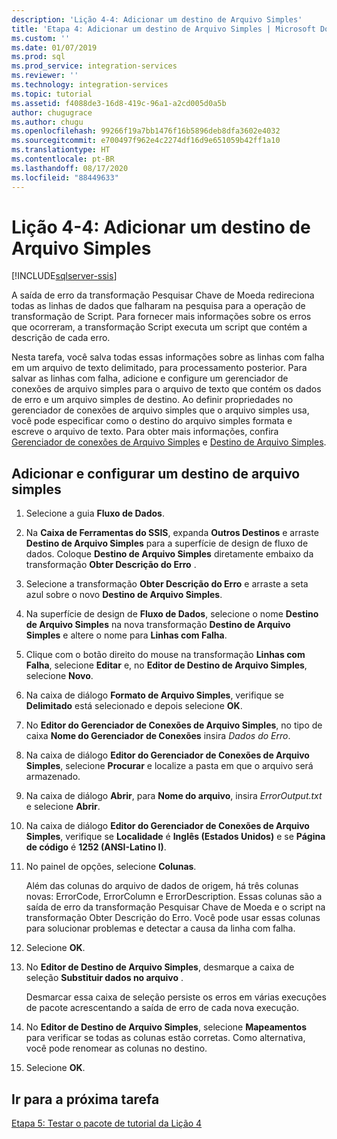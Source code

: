 ```yaml
---
description: 'Lição 4-4: Adicionar um destino de Arquivo Simples'
title: 'Etapa 4: Adicionar um destino de Arquivo Simples | Microsoft Docs'
ms.custom: ''
ms.date: 01/07/2019
ms.prod: sql
ms.prod_service: integration-services
ms.reviewer: ''
ms.technology: integration-services
ms.topic: tutorial
ms.assetid: f4088de3-16d8-419c-96a1-a2cd005d0a5b
author: chugugrace
ms.author: chugu
ms.openlocfilehash: 99266f19a7bb1476f16b5896deb8dfa3602e4032
ms.sourcegitcommit: e700497f962e4c2274df16d9e651059b42ff1a10
ms.translationtype: HT
ms.contentlocale: pt-BR
ms.lasthandoff: 08/17/2020
ms.locfileid: "88449633"
---
```

# <a name="lesson-4-4-add-a-flat-file-destination"></a>Lição 4-4: Adicionar um destino de Arquivo Simples

[!INCLUDE[sqlserver-ssis](../includes/applies-to-version/sqlserver-ssis.md)]



A saída de erro da transformação Pesquisar Chave de Moeda redireciona todas as linhas de dados que falharam na pesquisa para a operação de transformação de Script. Para fornecer mais informações sobre os erros que ocorreram, a transformação Script executa um script que contém a descrição de cada erro.  
  
Nesta tarefa, você salva todas essas informações sobre as linhas com falha em um arquivo de texto delimitado, para processamento posterior. Para salvar as linhas com falha, adicione e configure um gerenciador de conexões de arquivo simples para o arquivo de texto que contém os dados de erro e um arquivo simples de destino. Ao definir propriedades no gerenciador de conexões de arquivo simples que o arquivo simples usa, você pode especificar como o destino do arquivo simples formata e escreve o arquivo de texto. Para obter mais informações, confira [Gerenciador de conexões de Arquivo Simples](../integration-services/connection-manager/flat-file-connection-manager.md) e [Destino de Arquivo Simples](../integration-services/data-flow/flat-file-destination.md).  
  
## <a name="add-and-configure-a-flat-file-destination"></a>Adicionar e configurar um destino de arquivo simples  
  
1.  Selecione a guia **Fluxo de Dados**.  
  
2.  Na **Caixa de Ferramentas do SSIS**, expanda **Outros Destinos** e arraste **Destino de Arquivo Simples** para a superfície de design de fluxo de dados. Coloque **Destino de Arquivo Simples** diretamente embaixo da transformação **Obter Descrição do Erro** .  
  
3.  Selecione a transformação **Obter Descrição do Erro** e arraste a seta azul sobre o novo **Destino de Arquivo Simples**.  
  
4.  Na superfície de design de **Fluxo de Dados**, selecione o nome **Destino de Arquivo Simples** na nova transformação **Destino de Arquivo Simples** e altere o nome para **Linhas com Falha**.  
  
5.  Clique com o botão direito do mouse na transformação **Linhas com Falha**, selecione **Editar** e, no **Editor de Destino de Arquivo Simples**, selecione **Novo**.  
  
6.  Na caixa de diálogo **Formato de Arquivo Simples**, verifique se **Delimitado** está selecionado e depois selecione **OK**.  
  
7.  No **Editor do Gerenciador de Conexões de Arquivo Simples**, no tipo de caixa **Nome do Gerenciador de Conexões** insira *Dados do Erro*.  
  
8.  Na caixa de diálogo **Editor do Gerenciador de Conexões de Arquivo Simples**, selecione **Procurar** e localize a pasta em que o arquivo será armazenado.  
  
9. Na caixa de diálogo **Abrir**, para **Nome do arquivo**, insira *ErrorOutput.txt* e selecione **Abrir**.  
  
10. Na caixa de diálogo **Editor do Gerenciador de Conexões de Arquivo Simples**, verifique se **Localidade** é **Inglês (Estados Unidos)** e se **Página de código** é **1252 (ANSI-Latino I)**.  
  
11. No painel de opções, selecione **Colunas**.  
  
    Além das colunas do arquivo de dados de origem, há três colunas novas: ErrorCode, ErrorColumn e ErrorDescription. Essas colunas são a saída de erro da transformação Pesquisar Chave de Moeda e o script na transformação Obter Descrição do Erro. Você pode usar essas colunas para solucionar problemas e detectar a causa da linha com falha.  
  
12. Selecione **OK**.  
  
13. No **Editor de Destino de Arquivo Simples**, desmarque a caixa de seleção **Substituir dados no arquivo** .  
  
    Desmarcar essa caixa de seleção persiste os erros em várias execuções de pacote acrescentando a saída de erro de cada nova execução.
  
14. No **Editor de Destino de Arquivo Simples**, selecione **Mapeamentos** para verificar se todas as colunas estão corretas. Como alternativa, você pode renomear as colunas no destino.  
  
15. Selecione **OK**.  
  
## <a name="go-to-next-task"></a>Ir para a próxima tarefa
[Etapa 5: Testar o pacote de tutorial da Lição 4](../integration-services/lesson-4-5-testing-the-lesson-4-tutorial-package.md)  
  
  
  
